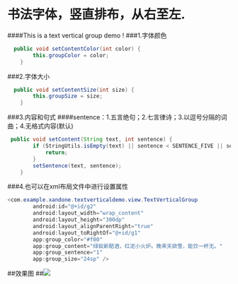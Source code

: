 # 书法字体，竖直排布，从右至左.
####This is a text vertical group demo !
###1.字体颜色
```Java
  public void setContentColor(int color) {
        this.groupColor = color;
    }
```
###2.字体大小
```Java
  public void setContentSize(int size) {
        this.groupSize = size;
    }
```
###3.内容和句式
####sentence：1.五言绝句；2.七言律诗；3.以逗号分隔的词曲；4.无格式内容(默认)
```Java
 public void setContent(String text, int sentence) {
        if (StringUtils.isEmpty(text) || sentence < SENTENCE_FIVE || sentence > SENTENCE_NORMAL) {
            return;
        }
        setSentence(text, sentence);
    }
```
###4.也可以在xml布局文件中进行设置属性
```Java
<com.example.xandone.textverticaldemo.view.TextVerticalGroup
        android:id="@+id/g2"
        android:layout_width="wrap_content"
        android:layout_height="300dp"
        android:layout_alignParentRight="true"
        android:layout_toRightOf="@+id/g1"
        app:group_color="#f00"
        app:group_content="绿蚁新醅酒，红泥小火炉。晚来天欲雪，能饮一杯无。"
        app:group_sentence="1"
        app:group_size="24sp" />
```

##效果图
##![](https://github.com/xandone/TextVerticalDemo/blob/master/demo20160907.png)

